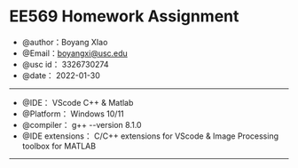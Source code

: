 # EE569 Homework Assignment #

 * @author：Boyang XIao
 * @Email：boyangxi@usc.edu
 * @usc id：		3326730274  
 * @date：		2022-01-30
***
 * @IDE：		VScode C++ & Matlab
 * @Platform：	Windows 10/11
 * @compiler：	g++  --version 8.1.0
 * @IDE extensions：	C/C++ extensions for VScode & Image Processing toolbox for MATLAB
***
